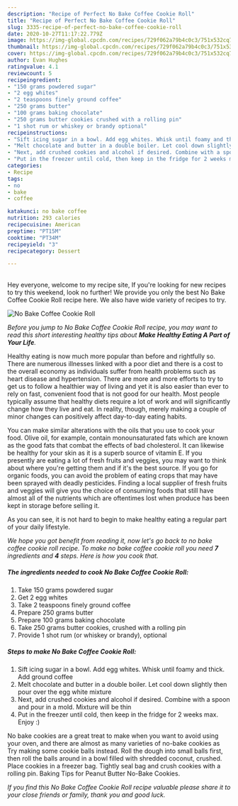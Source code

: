 ```yaml
---
description: "Recipe of Perfect No Bake Coffee Cookie Roll"
title: "Recipe of Perfect No Bake Coffee Cookie Roll"
slug: 3335-recipe-of-perfect-no-bake-coffee-cookie-roll
date: 2020-10-27T11:17:22.779Z
image: https://img-global.cpcdn.com/recipes/729f062a79b4c0c3/751x532cq70/no-bake-coffee-cookie-roll-recipe-main-photo.jpg
thumbnail: https://img-global.cpcdn.com/recipes/729f062a79b4c0c3/751x532cq70/no-bake-coffee-cookie-roll-recipe-main-photo.jpg
cover: https://img-global.cpcdn.com/recipes/729f062a79b4c0c3/751x532cq70/no-bake-coffee-cookie-roll-recipe-main-photo.jpg
author: Evan Hughes
ratingvalue: 4.1
reviewcount: 5
recipeingredient:
- "150 grams powdered sugar"
- "2 egg whites"
- "2 teaspoons finely ground coffee"
- "250 grams butter"
- "100 grams baking chocolate"
- "250 grams butter cookies crushed with a rolling pin"
- "1 shot rum or whiskey or brandy optional"
recipeinstructions:
- "Sift icing sugar in a bowl. Add egg whites. Whisk until foamy and thick. Add ground coffee"
- "Melt chocolate and butter in a double boiler. Let cool down slightly then pour over the egg white mixture"
- "Next, add crushed cookies and alcohol if desired. Combine with a spoon and pour in a mold. Mixture will be thin"
- "Put in the freezer until cold, then keep in the fridge for 2 weeks max. Enjoy :)"
categories:
- Recipe
tags:
- no
- bake
- coffee

katakunci: no bake coffee 
nutrition: 293 calories
recipecuisine: American
preptime: "PT15M"
cooktime: "PT34M"
recipeyield: "3"
recipecategory: Dessert

---
```

<br>
Hey everyone, welcome to my recipe site, If you're looking for new recipes to try this weekend, look no further! We provide you only the best No Bake Coffee Cookie Roll recipe here. We also have wide variety of recipes to try.
<br>


![No Bake Coffee Cookie Roll](https://img-global.cpcdn.com/recipes/729f062a79b4c0c3/751x532cq70/no-bake-coffee-cookie-roll-recipe-main-photo.jpg)

<i>Before you jump to No Bake Coffee Cookie Roll recipe, you may want to read this short interesting healthy tips about <strong>Make Healthy Eating A Part of Your Life</strong>.</i>
</br>

Healthy eating is now much more popular than before and rightfully so. There are numerous illnesses linked with a poor diet and there is a cost to the overall economy as individuals suffer from health problems such as heart disease and hypertension. There are more and more efforts to try to get us to follow a healthier way of living and yet it is also easier than ever to rely on fast, convenient food that is not good for our health. Most people typically assume that healthy diets require a lot of work and will significantly change how they live and eat. In reality, though, merely making a couple of minor changes can positively affect day-to-day eating habits.

You can make similar alterations with the oils that you use to cook your food. Olive oil, for example, contain monounsaturated fats which are known as the good fats that combat the effects of bad cholesterol. It can likewise be healthy for your skin as it is a superb source of vitamin E. If you presently are eating a lot of fresh fruits and veggies, you may want to think about where you're getting them and if it's the best source. If you go for organic foods, you can avoid the problem of eating crops that may have been sprayed with deadly pesticides. Finding a local supplier of fresh fruits and veggies will give you the choice of consuming foods that still have almost all of the nutrients which are oftentimes lost when produce has been kept in storage before selling it.

As you can see, it is not hard to begin to make healthy eating a regular part of your daily lifestyle.


<i>We hope you got benefit from reading it, now let's go back to no bake coffee cookie roll recipe. To make no bake coffee cookie roll you need <strong>7</strong> ingredients and <strong>4</strong> steps. Here is how you cook that.
</i>

##### The ingredients needed to cook No Bake Coffee Cookie Roll:

1. Take 150 grams powdered sugar
1. Get 2 egg whites
1. Take 2 teaspoons finely ground coffee
1. Prepare 250 grams butter
1. Prepare 100 grams baking chocolate
1. Take 250 grams butter cookies, crushed with a rolling pin
1. Provide 1 shot rum (or whiskey or brandy), optional


##### Steps to make No Bake Coffee Cookie Roll:

1. Sift icing sugar in a bowl. Add egg whites. Whisk until foamy and thick. Add ground coffee
1. Melt chocolate and butter in a double boiler. Let cool down slightly then pour over the egg white mixture
1. Next, add crushed cookies and alcohol if desired. Combine with a spoon and pour in a mold. Mixture will be thin
1. Put in the freezer until cold, then keep in the fridge for 2 weeks max. Enjoy :)


No bake cookies are a great treat to make when you want to avoid using your oven, and there are almost as many varieties of no-bake cookies as Try making some cookie balls instead. Roll the dough into small balls first, then roll the balls around in a bowl filled with shredded coconut, crushed. Place cookies in a freezer bag. Tightly seal bag and crush cookies with a rolling pin. Baking Tips for Peanut Butter No-Bake Cookies. 

<i>If you find this No Bake Coffee Cookie Roll recipe valuable please share it to your close friends or family, thank you and good luck.</i>
